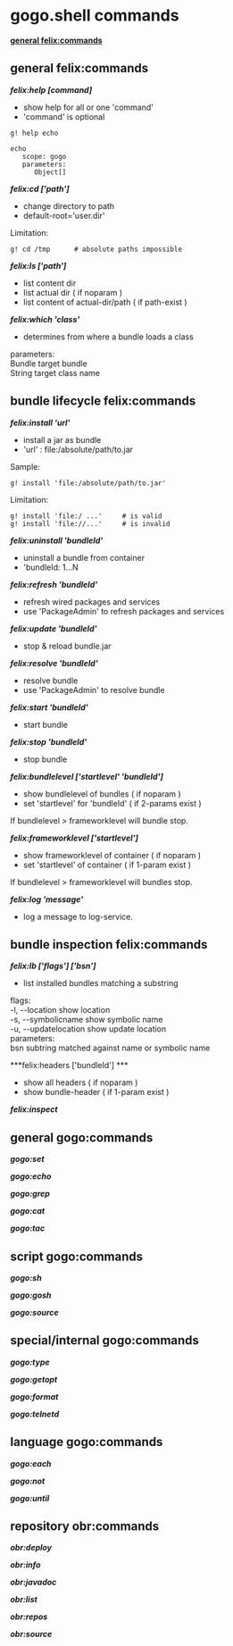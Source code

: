 # gogo.shell commands

**[general felix:commands](#general-felix:commands)**  

## general felix:commands

***felix:help	[command]***

- show help for all or one 'command'  
- 'command' is optional

```
g! help echo 

echo
   scope: gogo
   parameters:
      Object[] 
```

***felix:cd ['path']***

- change directory to path
- default-root='user.dir'

Limitation:

```
g! cd /tmp		# absolute paths impossible
```

***felix:ls ['path']***

- list content dir
- list actual dir 					( if noparam )
- list content of actual-dir/path	( if path-exist )

***felix:which 'class'***

- determines from where a bundle loads a class

parameters:  
      Bundle   target bundle  
      String   target class name  

## bundle lifecycle felix:commands

***felix:install  'url'***

- install a jar as bundle
- 'url' : file:/absolute/path/to.jar

Sample:

`g! install 'file:/absolute/path/to.jar'`

Limitation:

```
g! install 'file:/ ...' 	# is valid 
g! install 'file://...' 	# is invalid
```

***felix:uninstall 'bundleId'***

- uninstall a bundle from container
- 'bundleId: 1...N 

***felix:refresh  'bundleId'***

- refresh wired packages and services
- use 'PackageAdmin' to refresh packages and services 
 
***felix:update 'bundleId'***

- stop & reload bundle.jar

***felix:resolve 'bundleId'***

- resolve bundle 
- use 'PackageAdmin' to resolve bundle

***felix:start 'bundleId'***

- start bundle 

***felix:stop 'bundleId'***

- stop bundle

***felix:bundlelevel ['startlevel' 'bundleId']***

- show bundlelevel of bundles 		( if noparam )
- set 'startlevel' for 'bundleId' 	( if 2-params exist )

If bundlelevel > frameworklevel will bundle stop.

***felix:frameworklevel ['startlevel']***

- show frameworklevel of container	( if noparam )
- set 'startlevel' of container		( if 1-param exist )

If bundlelevel > frameworklevel will bundles stop.

***felix:log 'message'***

- log a message to log-service.

## bundle inspection felix:commands

***felix:lb ['flags'] ['bsn']***

- list installed bundles matching a substring
 
flags:  
      -l, --location   show location  
      -s, --symbolicname   show symbolic name  
      -u, --updatelocation   show update location  
parameters:  
      bsn   subtring matched against name or symbolic name  

***felix:headers ['bundleId'] ***

- show all headers 		( if noparam )
- show bundle-header 	( if 1-param exist )


***felix:inspect***


## general gogo:commands

***gogo:set***

***gogo:echo***

***gogo:grep***

***gogo:cat***

***gogo:tac***

## script gogo:commands

***gogo:sh***

***gogo:gosh***

***gogo:source***

## special/internal gogo:commands

***gogo:type***

***gogo:getopt***

***gogo:format***

***gogo:telnetd***


## language gogo:commands

***gogo:each***

***gogo:not***

***gogo:until***

## repository obr:commands

***obr:deploy***

***obr:info***

***obr:javadoc***

***obr:list***

***obr:repos***

***obr:source***


